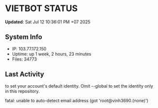 # VIETBOT STATUS
**Updated**: Sat Jul 12 10:36:01 PM +07 2025

## System Info
- IP: 103.77.172.150
- Uptime: up 1 week, 2 hours, 23 minutes
- Files: 34773

## Last Activity

to set your account's default identity.
Omit --global to set the identity only in this repository.

fatal: unable to auto-detect email address (got 'root@vinh3690.(none)')
